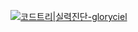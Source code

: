 [![코드트리|실력진단-gloryciel](https://banner.codetree.ai/v1/banner/gloryciel)](https://www.codetree.ai/profiles/gloryciel)
